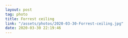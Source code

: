 ```yaml
---
layout: post
tag: photo
title: Forrest ceiling
link: "/assets/photos/2020-03-30-Forrest-ceiling.jpg"
date: 2020-03-30 22:19:46
---
```

